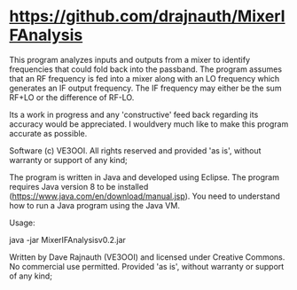 # https://github.com/drajnauth/MixerIFAnalysis
This program analyzes inputs and outputs from a mixer to identify frequencies that could fold back into the passband. The program assumes that an RF frequency is fed into a mixer along with an LO frequency which generates an IF output frequency.  The IF frequency may either be the sum RF+LO or the difference of RF-LO. 
				
Its a work in progress and any 'constructive' feed back regarding its accuracy would be appreciated. I wouldvery much like to make this program accurate as possible. 

Software (c) VE3OOI. All rights reserved and provided 'as is', without warranty or support of any kind;

The program is written in Java and developed using Eclipse. The program requires Java version 8 to be installed (https://www.java.com/en/download/manual.jsp).  You need to understand how to run a Java program using the Java VM.   


Usage:

java -jar MixerIFAnalysisv0.2.jar

Written by Dave Rajnauth (VE3OOI) and licensed under Creative Commons. No commercial use permitted.  Provided 'as is', without warranty or support of any kind;
